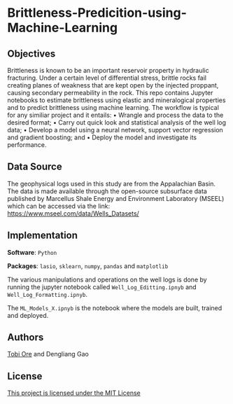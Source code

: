# Brittleness-Predicition-using-Machine-Learning
## Objectives
Brittleness is known to be an important reservoir property in hydraulic fracturing. Under a certain level of differential stress, brittle rocks fail creating planes of weakness that are kept open by the injected proppant, causing secondary permeability in the rock.  This repo contains Jupyter notebooks to estimate brittleness using elastic and mineralogical properties and to predict brittleness using machine learning. The workflow is typical for any similiar project and it entails:
•	Wrangle and process the data to the desired format;
•	Carry out quick look and statistical analysis of the well log data;
•	Develop a model using a neural network, support vector regression and gradient boosting; and
•	Deploy the model and investigate its performance.


## Data Source
The geophysical logs used in this study are from the Appalachian Basin. The data is made available through the open-source subsurface data published by Marcellus Shale Energy and Environment Laboratory (MSEEL) which can be accessed via the link: https://www.mseel.com/data/Wells_Datasets/


## Implementation

__Software__: `Python`

__Packages__: `lasio`, `sklearn`, `numpy`, `pandas` and `matplotlib`

The various manipulations and operations on the well logs is done by running the jupyter notebook called `Well_Log_Editting.ipnyb` and `Well_Log_Formatting.ipnyb`. 

The `ML_Models_X.ipnyb` is the notebook where the models are built, trained and deployed.

## Authors

[Tobi Ore](https://github.com/tobi-ore) and Dengliang Gao

## License

[This project is licensed under the MIT License](https://choosealicense.com/licenses/mit/)

